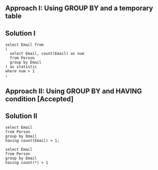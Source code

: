 ## Approach I: Using GROUP BY and a temporary table
## Solution I
```
select Email from
(
  select Email, count(Email) as num
  from Person
  group by Email
) as statistic
where num > 1
;
```

## Approach II: Using GROUP BY and HAVING condition [Accepted]
## Solution II
```
select Email
from Person
group by Email
having count(Email) > 1;
```
```
select Email
from Person
group by Email
having count(*) > 1
```
